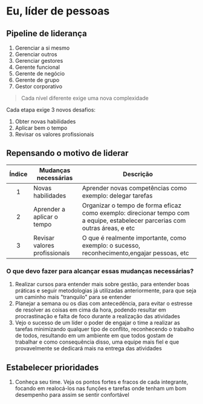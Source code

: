 # Eu, líder de pessoas

## Pipeline de liderança

1. Gerenciar a si mesmo
2. Gerenciar outros
3. Gerenciar gestores
4. Gerente funcional
5. Gerente de negócio
6. Gerente de grupo
7. Gestor corporativo

> Cada nível diferente exige uma nova complexidade

Cada etapa exige 3 novos desafios:

1. Obter novas habilidades
2. Aplicar bem o tempo
3. Revisar os valores profissionais

## Repensando o motivo de liderar

Índice|Mudanças necessárias|Descrição
:-:|-|-
1|Novas habilidades|Aprender novas competências como exemplo: delegar tarefas
2|Aprender a aplicar o tempo|Organizar o tempo de forma eficaz como exemplo: direcionar tempo com a equipe, estabelecer parcerias com outras áreas, e etc
3|Revisar valores profissionais|O que é realmente importante, como exemplo: o sucesso, reconhecimento,engajar pessoas, etc

### O que devo fazer para alcançar essas mudanças necessárias?

1. Realizar cursos para entender mais sobre gestão, para entender boas práticas e seguir metodologias já utilizadas anteriormente, para que seja um caminho mais "tranquilo" para se entender
2. Planejar a semana ou os dias com antecedência, para evitar o estresse de resolver as coisas em cima da hora, podendo resultar em procrastinação e falta de foco durante a realização das atividades
3. Vejo o sucesso de um líder o poder de engajar o time a realizar as tarefas minimizando qualquer tipo de conflito, reconhecendo o trabalho de todos, resultando em um ambiente em que todos gostam de trabalhar e como consequência disso, uma equipe mais fiel e que provavelmente se dedicará mais na entrega das atividades

## Estabelecer prioridades

1. Conheça seu time. Veja os pontos fortes e fracos de cada integrante, focando em realocá-los nas funções e tarefas onde tenham um bom desempenho para assim se sentir confortável 
<!--stackedit_data:
eyJoaXN0b3J5IjpbLTkxNTc3MTI1MSwtMTkxNjc3OTA3NV19
-->